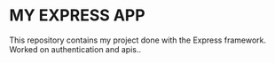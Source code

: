 MY EXPRESS APP
====
This repository contains my project done with the Express framework.
Worked on authentication and apis..



